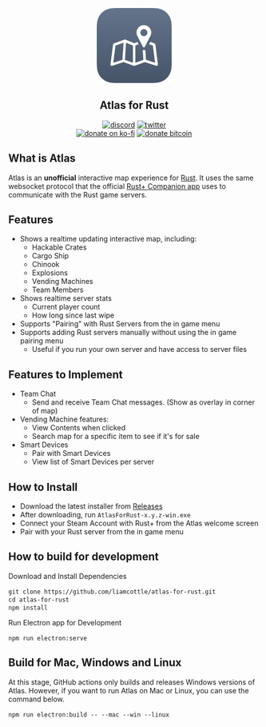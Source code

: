 <p align="center">
<a href="https://github.com/liamcottle/atlas-for-rust"><img src="./public/icon_rounded.png" width="150"></a>
</p>

<h2 align="center">Atlas for Rust</h2>

<p align="center">
<a href="https://discord.com/channels/@me"><img src="https://img.shields.io/badge/Discord-Liam%20Cottle%230001-%237289DA?style=flat&logo=discord" alt="discord"/></a>
<a href="https://twitter.com/liamcottle"><img src="https://img.shields.io/badge/Twitter-@liamcottle-%231DA1F2?style=flat&logo=twitter" alt="twitter"/></a>
<br/>
<a href="https://ko-fi.com/liamcottle"><img src="https://img.shields.io/badge/Donate%20a%20Coffee-liamcottle-yellow?style=flat&logo=buy-me-a-coffee" alt="donate on ko-fi"/></a>
<a href="./donate.md"><img src="https://img.shields.io/badge/Donate%20Bitcoin-3FPBfiEwioWHFix3kZqe5bdU9F5o8mG8dh-%23FF9900?style=flat&logo=bitcoin" alt="donate bitcoin"/></a>
</p>

## What is Atlas

Atlas is an **unofficial** interactive map experience for [Rust](https://rust.facepunch.com/). It uses the same websocket protocol that the official [Rust+ Companion app](https://rust.facepunch.com/companion) uses to communicate with the Rust game servers.

## Features

- Shows a realtime updating interactive map, including:
    - Hackable Crates
    - Cargo Ship
    - Chinook
    - Explosions
    - Vending Machines
    - Team Members
- Shows realtime server stats
    - Current player count
    - How long since last wipe
- Supports "Pairing" with Rust Servers from the in game menu
- Supports adding Rust servers manually without using the in game pairing menu
    - Useful if you run your own server and have access to server files

## Features to Implement

- Team Chat
    - Send and receive Team Chat messages. (Show as overlay in corner of map)
- Vending Machine features:
    - View Contents when clicked
    - Search map for a specific item to see if it's for sale
- Smart Devices
    - Pair with Smart Devices
    - View list of Smart Devices per server

## How to Install

- Download the latest installer from [Releases](https://github.com/liamcottle/atlas-for-rust/releases)
- After downloading, run `AtlasForRust-x.y.z-win.exe`
- Connect your Steam Account with Rust+ from the Atlas welcome screen
- Pair with your Rust server from the in game menu

## How to build for development

Download and Install Dependencies

```
git clone https://github.com/liamcottle/atlas-for-rust.git
cd atlas-for-rust
npm install
```

Run Electron app for Development

```
npm run electron:serve
```

## Build for Mac, Windows and Linux

At this stage, GitHub actions only builds and releases Windows versions of Atlas. However, if you want to run Atlas on Mac or Linux, you can use the command below.

```
npm run electron:build -- --mac --win --linux
```

